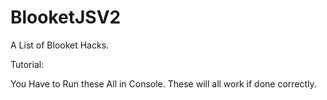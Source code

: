 # BlooketJSV2
A List of Blooket Hacks.

Tutorial:

You Have to Run these All in Console. These will all work if done correctly.
